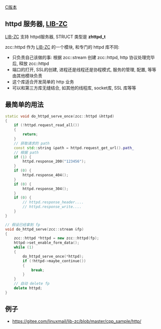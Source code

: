 <A name="readme_md" id="readme_md"></A>

[C版本](./httpd.md)

## httpd 服务器, [LIB-ZC](https://gitee.com/linuxmail/lib-zc#readme_md)

[LIB-ZC](https://gitee.com/linuxmail/lib-zc#readme_md) 支持 httpd服务器, STRUCT 类型是 **zhttpd_t**

zcc::httpd 作为 [LIB-ZC](https://gitee.com/linuxmail/lib-zc#readme_md) 的一个模块, 和专门的 httpd 库不同:

* 只负责自己该做的事: 根据 zcc::stream 创建 zcc::httpd, http 协议处理完毕后, 释放 zcc::httpd
* 端口的打开, SSL的创建, 进程还是线程还是协程模式, 服务的管理, 配置, 等等由其他模块负责
* 这个库适合开发简单的 http 业务
* 可以和第三方库无缝结合, 如其他的线程库, socket库, SSL 库等等

## 最简单的用法

```c++
static void do_httpd_serve_once(zcc::httpd &httpd)
{
    if (!httpd.request_read_all())
    {
        return;
    }
    // 获取请求的 path
    const std::string &path = httpd.request_get_url().path_
    // 根据 path
    if (1) {
        httpd.response_200("123456");
    }
    if (0) {
        httpd.response_404();
    }
    if (0) {
        httpd.response_304();
    }
    if (0) {
        // httpd.response_header....
        // httpd.response_write....
    }
}

// 假设已经拿到 fp
void do_httpd_serve(zcc::stream &fp)
{
    zcc::httpd *httpd = new zcc::httpd(fp);
    httpd->set_enable_form_data();
    while (1)
    {
        do_httpd_serve_once(*httpd);
        if (!httpd->maybe_continue())
        {
            break;
        }
    }
    // 自动 delete fp
    delete httpd;
}
```

## 例子

* https://gitee.com/linuxmail/lib-zc/blob/master/cpp_sample/http/

